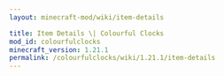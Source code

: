 ```yaml
---
layout: minecraft-mod/wiki/item-details

title: Item Details \| Colourful Clocks
mod_id: colourfulclocks
minecraft_version: 1.21.1
permalink: /colourfulclocks/wiki/1.21.1/item-details
---
```


